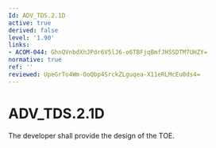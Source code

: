 ```yaml
---
Id: ADV_TDS.2.1D
active: true
derived: false
level: '1.90'
links:
- ACOM-044: GhnQVnbdXhJPdr6V5lJ6-o6TBFjqBmfJHSSDTM7UHZY=
normative: true
ref: ''
reviewed: UpeGrTo4Wm-OoQbp4SrckZLguqea-X11eRLMcEu0ds4=
---
```


# ADV_TDS.2.1D

The developer shall provide the design of the TOE.